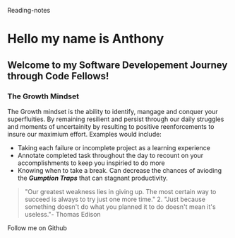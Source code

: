 Reading-notes

# Hello my name is Anthony
## Welcome to my Software Developement Journey through Code Fellows!


### The Growth Mindset 
The Growth mindset is the ability to identify, mangage and conquer your superfluities. By remaining resilient and persist through our daily struggles and moments of uncertainity by resulting to positive reenforcements to insure our maximium effort. Examples would include:

- Taking each failure or incomplete project as a learning experience
- Annotate completed task throughout the day to recount on your accomplishments to keep you inspiried to do more
- Knowing when to take a break. Can decrease the chances of avioding the **_Gumption Traps_** that can stagnant productivity.


>"Our greatest weakness lies in giving up. The most certain way to succeed is always to try just one more time." 2. "Just because something doesn't do what you planned it to do doesn't mean it's useless."- Thomas Edison
>



Follow me on Github 
